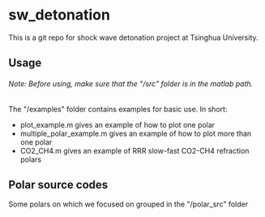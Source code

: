 # sw_detonation
This is a git repo for shock wave detonation project at Tsinghua University.


## Usage
###### Note: Before using, make sure that the "/src" folder is in the matlab path.
The "/examples" folder contains examples for basic use. In short:

  - plot_example.m gives an example of how to plot one polar
  - multiple_polar_example.m gives an example of how to plot more than one polar
  - CO2_CH4.m gives an example of RRR slow-fast CO2-CH4 refraction polars

## Polar source codes
Some polars on which we focused on grouped in the "/polar_src" folder
